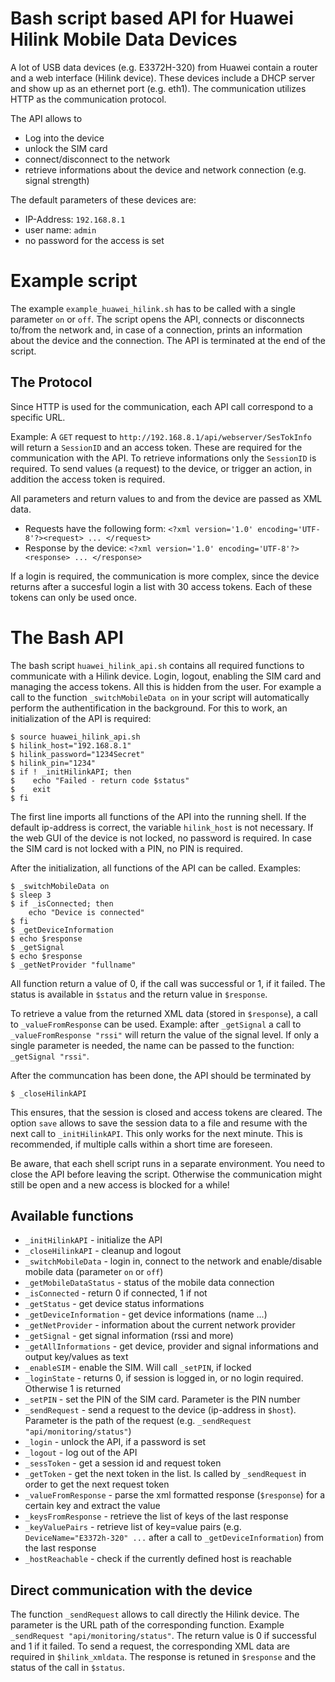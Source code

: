 # Bash script based API for Huawei Hilink Mobile Data Devices
A lot of USB data devices (e.g. E3372H-320) from Huawei contain a router and a web interface (Hilink device). These devices 
include a DHCP server and show up as an ethernet port (e.g. eth1).
The communication utilizes HTTP as the communication protocol.

The API allows to 
* Log into the device
* unlock the SIM card
* connect/disconnect to the network
* retrieve informations about the device and network connection (e.g. signal strength)

The default parameters of these devices are:
* IP-Address: `192.168.8.1`
* user name: `admin`
* no password for the access is set

# Example script
The example `example_huawei_hilink.sh` has to be called with a single parameter `on` or `off`. The script opens the API, connects or disconnects to/from the network and, in case of a connection, prints an information about the device and the connection. The API is terminated at the end of the script.

## The Protocol
Since HTTP is used for the communication, each API call correspond to a specific URL.

Example: A `GET` request to `http://192.168.8.1/api/webserver/SesTokInfo` will return a `SessionID` and an access token.
These are required for the communication with the API. To retrieve informations only the `SessionID` is required. To send values  (a request) to the device, or trigger an action, in addition the access token is required.

All parameters and return values to and from the device are passed as XML data.
* Requests have the following form: `<?xml version='1.0' encoding='UTF-8'?><request> ... </request>`   
* Response by the device: `<?xml version='1.0' encoding='UTF-8'?><response> ... </response>`

If a login is required, the communication is more complex, since the device returns after a succesful login a list with 30 access tokens. Each of these tokens can only be used once.   

# The Bash API
The bash script `huawei_hilink_api.sh` contains all required functions to communicate with a Hilink device. Login, logout, enabling the SIM card and managing the access tokens. All this is hidden from the user. For example a call to the function `_switchMobileData on` in your script will automatically perform the authentification in the background. For this to work, an initialization of the API is required:
```
$ source huawei_hilink_api.sh
$ hilink_host="192.168.8.1"
$ hilink_password="1234Secret"
$ hilink_pin="1234"
$ if ! _initHilinkAPI; then 
$    echo "Failed - return code $status"
$    exit
$ fi
```

The first line imports all functions of the API into the running shell. If the default ip-address is correct, the variable `hilink_host` is not necessary. If the web GUI of the device is not locked, no password is required. In case the SIM card is not locked with a PIN, no PIN is required.

After the initialization, all functions of the API can be called.
Examples:

```
$ _switchMobileData on
$ sleep 3
$ if _isConnected; then
	echo "Device is connected"
$ fi
$ _getDeviceInformation
$ echo $response
$ _getSignal
$ echo $response
$ _getNetProvider "fullname"
```
All function return a value of 0, if the call was successful or 1, if it failed. The status is available in `$status` and the return value in `$response`.

To retrieve a value from the returned XML data (stored in `$response`), a call to `_valueFromResponse` can be used. Example: 
after `_getSignal` a call to `_valueFromResponse "rssi"` will return the value of the signal level. If only a single parameter is needed, the name can be passed to the function: `_getSignal "rssi"`.

After the communcation has been done, the API should be terminated by 
```
$ _closeHilinkAPI
```
This ensures, that the session is closed and access tokens are cleared. The option `save` allows to save the session data to a file and resume with the next call to `_initHilinkAPI`. This only works for the next minute. 
This is recommended, if multiple calls within a short time are foreseen.

Be aware, that each shell script runs in a separate environment. You need to close the API before leaving the script. Otherwise the communication might still be open and a new access is blocked for a while!

## Available functions

* `_initHilinkAPI` - initialize the API 
* `_closeHilinkAPI` - cleanup and logout
* `_switchMobileData` - login in, connect to the network and enable/disable mobile data (parameter `on` or `off`) 
* `_getMobileDataStatus` - status of the mobile data connection 
* `_isConnected` - return 0 if connected, 1 if not
* `_getStatus` - get device status informations
* `_getDeviceInformation` - get device informations (name ...)
* `_getNetProvider` - information about the current network provider
* `_getSignal` - get signal information (rssi and more)
* `_getAllInformations` - get device, provider and signal informations and output key/values as text
* `_enableSIM` - enable the SIM. Will call `_setPIN`, if locked
* `_loginState` - returns 0, if session is logged in, or no login required. Otherwise 1 is returned
* `_setPIN` - set the PIN of the SIM card. Parameter is the PIN number
* `_sendRequest` - send a request to the device (ip-address in `$host`). Parameter is the path of the request (e.g. `_sendRequest "api/monitoring/status"`)
* `_login` - unlock the API, if a password is set
* `_logout` - log out of the API
* `_sessToken` - get a session id and request token
* `_getToken` - get the next token in the list. Is called by `_sendRequest` in order to get the next request token
* `_valueFromResponse` - parse the xml formatted response (`$response`) for a certain key and extract the value
* `_keysFromResponse` - retrieve the list of keys of the last response 
* `_keyValuePairs` - retrieve list of key=value pairs (e.g. `DeviceName="E3372h-320" ...` after a call to `_getDeviceInformation`) from the last response
* `_hostReachable` - check if the currently defined host is reachable


## Direct communication with the device
The function `_sendRequest` allows to call directly the Hilink device. The parameter is the URL path of the corresponding function. Example `_sendRequest "api/monitoring/status"`. The return value is 0 if successful and 1 if it failed. To send a request, the corresponding XML data are required in `$hilink_xmldata`. The response is retuned in `$response` and the status of the call in `$status`.

